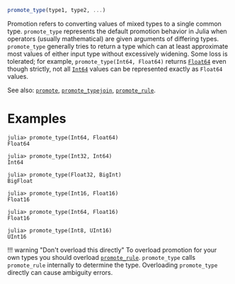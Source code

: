 ```julia
promote_type(type1, type2, ...)
```

Promotion refers to converting values of mixed types to a single common type. `promote_type` represents the default promotion behavior in Julia when operators (usually mathematical) are given arguments of differing types. `promote_type` generally tries to return a type which can at least approximate most values of either input type without excessively widening.  Some loss is tolerated; for example, `promote_type(Int64, Float64)` returns [`Float64`](@ref) even though strictly, not all [`Int64`](@ref) values can be represented exactly as `Float64` values.

See also: [`promote`](@ref), [`promote_typejoin`](@ref), [`promote_rule`](@ref).

# Examples

```jldoctest
julia> promote_type(Int64, Float64)
Float64

julia> promote_type(Int32, Int64)
Int64

julia> promote_type(Float32, BigInt)
BigFloat

julia> promote_type(Int16, Float16)
Float16

julia> promote_type(Int64, Float16)
Float16

julia> promote_type(Int8, UInt16)
UInt16
```

!!! warning "Don't overload this directly"
    To overload promotion for your own types you should overload [`promote_rule`](@ref). `promote_type` calls `promote_rule` internally to determine the type. Overloading `promote_type` directly can cause ambiguity errors.

